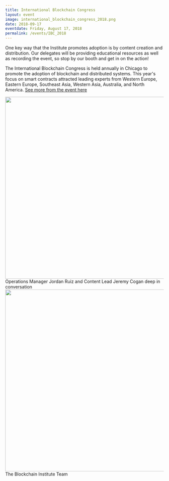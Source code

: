 ```yaml
---
title: International Blockchain Congress
layout: event
image: international_blockchain_congress_2018.png
date: 2018-09-17
eventdate: Friday, August 17, 2018
permalink: /events/IBC_2018
---
```

One key way that the Institute promotes adoption is by content creation and distribution. Our delegates will be providing educational resources as well as recording the event, so stop by our booth and get in on the action!

The International Blockchain Congress is held annually in Chicago to promote the adoption of blockchain and distributed systems. This year's focus on smart contracts attracted leading experts from Western Europe, Eastern Europe, Southeast Asia, Western Asia, Australia, and North America. <a href="https://blockchain.wtf/wtf-productions/international-blockchain-congress/" target="_blank">See more from the event here</a>

<img src="https://theblockchaininstitute.org/wp-content/uploads/2018/10/20180817_fjs_bcbuild_040-863x576.jpg" alt="" width="863" height="576" />
Operations Manager Jordan Ruiz and Content Lead Jeremy Cogan deep in conversation

<img src="https://theblockchaininstitute.org/wp-content/uploads/2018/10/20180817_fjs_bcbuild_041-863x576.jpg" alt="" width="863" height="576" />
The Blockchain Institute Team

